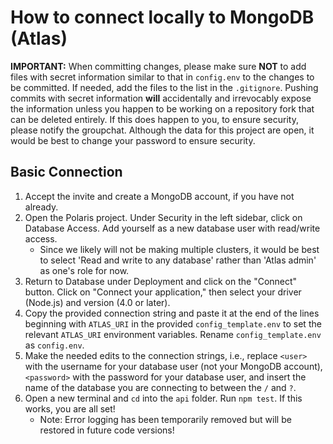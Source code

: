 # How to connect locally to MongoDB (Atlas)

**IMPORTANT:** When committing changes, please make sure **NOT** to add files with secret information similar to that in `config.env` to the changes to be committed. If needed, add the files to the list in the `.gitignore`. Pushing commits with secret information **will** accidentally and irrevocably expose the information unless you happen to be working on a repository fork that can be deleted entirely. If this does happen to you, to ensure security, please notify the groupchat. Although the data for this project are open, it would be best to change your password to ensure security. 

## Basic Connection
1. Accept the invite and create a MongoDB account, if you have not already.
2. Open the Polaris project. Under Security in the left sidebar, click on Database Access. Add yourself as a new database user with read/write access.
    - Since we likely will not be making multiple clusters, it would be best to select 'Read and write to any database' rather than 'Atlas admin' as one's role for now. 
3. Return to Database under Deployment and click on the "Connect" button. Click on "Connect your application," then select your driver (Node.js) and version (4.0 or later).
4. Copy the provided connection string and paste it at the end of the lines beginning with `ATLAS_URI` in the provided `config_template.env` to set the relevant `ATLAS_URI` environment variables. Rename `config_template.env` as `config.env`.
5. Make the needed edits to the connection strings, i.e., replace `<user>` with the username for your database user (not your MongoDB account), `<password>` with the password for your database user, and insert the name of the database you are connecting to between the `/` and `?`.
6. Open a new terminal and `cd` into the `api` folder. Run `npm test`. If this works, you are all set!
    - Note: Error logging has been temporarily removed but will be restored in future code versions!